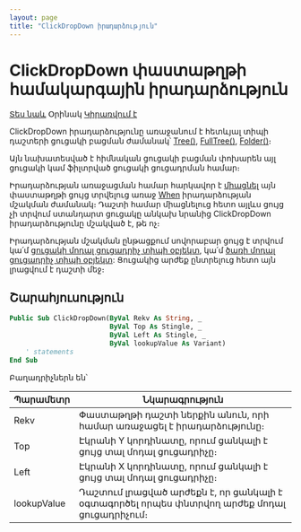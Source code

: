 ```yaml
---
layout: page
title: "ClickDropDown իրադարձություն"
---
```


# ClickDropDown փաստաթղթի համակարգային իրադարձություն 

[Տես նաև](../scriptstproced.md)  Օրինակ  [Կիրառվում է](../Defs/doc.md)

ClickDropDown իրադարձությունը առաջանում է հետևյալ տիպի դաշտերի ցուցակի բացման ժամանակ՝ [Tree()](../Types/Tree.md), [FullTree()](../Types/FULLTREE.md), [Folder()](../Types/Folder.md)։

Այն նախատեսված է հիմնական ցուցակի բացման փոխարեն այլ ցուցակի կամ ֆիլտրված ցուցակի ցուցադրման համար։

Իրադարձության առաջացման համար հարկավոր է [միացնել](../Functions/ASDOC/ClickDropDownEvent.md) այն փաստաթղթի ցույց տրվելուց առաջ [When](When.md) իրադարձության մշակման ժամանակ։ Դաշտի համար միացնելուց հետո այլևս ցույց չի տրվում ստանդարտ ցուցակը անկախ նրանից ClickDropDown իրադարձությունը մշակված է, թե ոչ։

Իրադարձության մշակման ընթացքում սովորաբար ցույց է տրվում կա՛մ [ցուցակի մոդալ ցուցադրիչ տիպի օբյեկտ](../Functions/AsModalBrowser.md), կա՛մ [ծառի մոդալ ցուցադրիչ տիպի օբյեկտ](../Functions/AsTreeModalBrowser.md): Ցուցակից արժեք ընտրելուց հետո այն լրացվում է դաշտի մեջ։

## Շարահյուսություն

``` vb
Public Sub ClickDropDown(ByVal Rekv As String, _
                         ByVal Top As Stingle, _
                         ByVal Left As Stingle, _
                         ByVal lookupValue As Variant)
    ' statements
End Sub
```

Բաղադրիչներն են՝

|Պարամետր|Նկարագրություն|
|--|--|
| Rekv | Փաստաթղթի դաշտի ներքին անուն, որի համար առաջացել է իրադարձությունը։ |
| Top | Էկրանի Y կորդինատը, որում ցանկալի է ցույց տալ մոդալ ցուցադրիչը։ |
| Left | Էկրանի X կորդինատը, որում ցանկալի է ցույց տալ մոդալ ցուցադրիչը։ |
| lookupValue | Դաշտում լրացված արժեքն է, որ ցանկալի է օգտագործել որպես փնտրվող արժեք մոդալ ցուցադրիչում։ |
